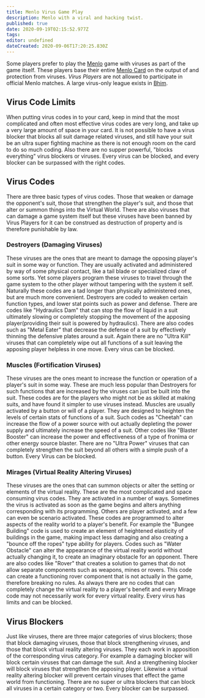 ```yaml
---
title: Menlo Virus Game Play
description: Menlo with a viral and hacking twist.
published: true
date: 2020-09-19T02:15:52.977Z
tags: 
editor: undefined
dateCreated: 2020-09-06T17:20:25.830Z
---
```


Some players prefer to play the [Menlo](/sports/menlo "wikilink") game with viruses as part of the game itself. These players base their entire [Menlo Card](/technologies/menlo-card "wikilink") on the output of and protection from viruses. *Virus Players* are not allowed to participate in official Menlo matches. A large virus-only league exists in [Bhim](/countries/bhim "wikilink").

## Virus Code Limits

When putting virus codes in to your card, keep in mind that the most complicated and often most effective virus codes are very long, and take up a very large amount of space in your card. It is not possible to have a virus blocker that blocks all suit damage related viruses, and still have your suit be an ultra super fighting machine as there is not enough room on the card to do so much coding. Also there are no supper powerful, "blocks everything" virus blockers or viruses. Every virus can be blocked, and every blocker can be surpassed with the right codes.

## Virus Codes

There are three basic types of virus codes. Those that weaken or damage the opponent's suit, those that strengthen the player's suit, and those that alter or summon things into the Virtual World. There are also viruses that can damage a game system itself but these viruses have been banned by Virus Players for it can be construed as destruction of property and is therefore punishable by law.

### Destroyers (Damaging Viruses)

These viruses are the ones that are meant to damage the opposing player's suit in some way or function. They are usually activated and administered by way of some physical contact, like a tail blade or specialized claw of some sorts. Yet some players program these viruses to travel through the game system to the other player without tampering with the system it self. Naturally these codes are a tad longer than physically administered ones, but are much more convenient. Destroyers are coded to weaken certain function types, and lower stat points such as power and defense. There are codes like "Hydraulics Dam" that can stop the flow of liquid in a suit ultimately slowing or completely stopping the movement of the apposing player(providing their suit is powered by hydraulics). There are also codes such as "Metal Eater" that decrease the defense of a suit by effectively thinning the defensive plates around a suit. Again there are no "Ultra Kill" viruses that can completely wipe out all functions of a suit leaving the apposing player helpless in one move. Every virus can be blocked.

### Muscles (Fortification Viruses)

These viruses are the ones meant to increase the function or operation of a player's suit in some way. These are much less popular than Destroyers for such functions that are increased by the viruses can just be built into the suit. These codes are for the players who might not be as skilled at making suits, and have found it simpler to use viruses instead. Muscles are usually activated by a button or will of a player. They are designed to heighten the levels of certain stats of functions of a suit. Such codes as "Cheetah" can increase the flow of a power source with out actually depleting the power supply and ultimately increase the speed of a suit. Other codes like "Blaster Booster" can increase the power and effectiveness of a type of fronima or other energy source blaster. There are no "Ultra Power" viruses that can completely strengthen the suit beyond all others with a simple push of a button. Every Virus can be blocked.

### Mirages (Virtual Reality Altering Viruses)

These viruses are the ones that can summon objects or alter the setting or elements of the virtual reality. These are the most complicated and space consuming virus codes. They are activated in a number of ways. Sometimes the virus is activated as soon as the game begins and alters anything corresponding with its programming. Others are player activated, and a few can even be scenario activated. These codes are programmed to alter aspects of the reality world to a player's benefit. For example the "Bungee Building" code is used to create an element of heightened elasticity of buildings in the game, making impact less damaging and also creating a "bounce off the ropes" type ability for players. Codes such as "Water Obstacle" can alter the appearance of the virtual reality world without actually changing it, to create an imaginary obstacle for an opponent. There are also codes like "Rover" that creates a solution to games that do not allow separate components such as weapons, mines or rovers. This code can create a functioning rover component that is not actually in the game, therefore breaking no rules. As always there are no codes that can completely change the virtual reality to a player's benefit and every Mirage code may not necessarily work for every virtual reality. Every virus has limits and can be blocked.

## Virus Blockers

Just like viruses, there are three major categories of virus blockers; those that block damaging viruses, those that block strengthening viruses, and those that block virtual reality altering viruses. They each work in apposition of the corresponding virus category. For example a damaging blocker will block certain viruses that can damage the suit. And a strengthening blocker will block viruses that strengthen the apposing player. Likewise a virtual reality altering blocker will prevent certain viruses that effect the game world from functioning. There are no super or ultra blockers that can block all viruses in a certain category or two. Every blocker can be surpassed.